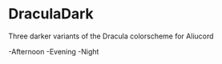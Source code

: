 # DraculaDark
Three darker variants of the Dracula colorscheme for Aliucord

-Afternoon
-Evening
-Night

